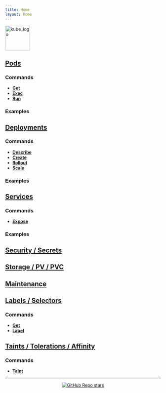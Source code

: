 ```yaml
---
title: Home
layout: home
---
```


<p align="left"><img src="https://www.vectorlogo.zone/logos/kubernetes/kubernetes-icon.svg" width="80" alt="kube_logo"></p>

## [Pods](/pods)

### Commands

- [**Get**](pods/README.md#get)
- [**Exec**](pods/README.md#exec)
- [**Run**](pods/README.md#run)

### Examples

## [Deployments](deployments/README.md#deployments)

### Commands

- [**Describe**](deployments/README.md#describe)
- [**Create**](deployments/README.md#create)
- [**Rollout**](deployments/README.md#rollout)
- [**Scale**](deployments/README.md#scale)

### Examples

## [Services](services/README.md#services)

### Commands

- [**Expose**](services/README.md#expose)

### Examples

## [Security / Secrets](security-secrets/README.md#security)

## [Storage / PV / PVC](storage/README.md#storage)

## [Maintenance](maintenance/README.md#maintenance)

## [Labels / Selectors](labels-selectors/README.md#labels)

### Commands

- [**Get**](labels-selectors/README.md#get)
- [**Label**](labels-selectors/README.md#label)

## [Taints / Tolerations / Affinity](taints-tolerations-affinity/README.md#taints)

### Commands

- [**Taint**](taints-tolerations-affinity/README.md#taint)

---

<p align="center"><a href="https://github.com/paulofponciano/k8s-daily-commands-and-troubleshoot"><img alt="GitHub Repo stars" src="https://img.shields.io/github/stars/paulofponciano/k8s-daily-commands-and-troubleshoot?label=k8s-daily-commands-and-troubleshoot&style=social"></a></p>